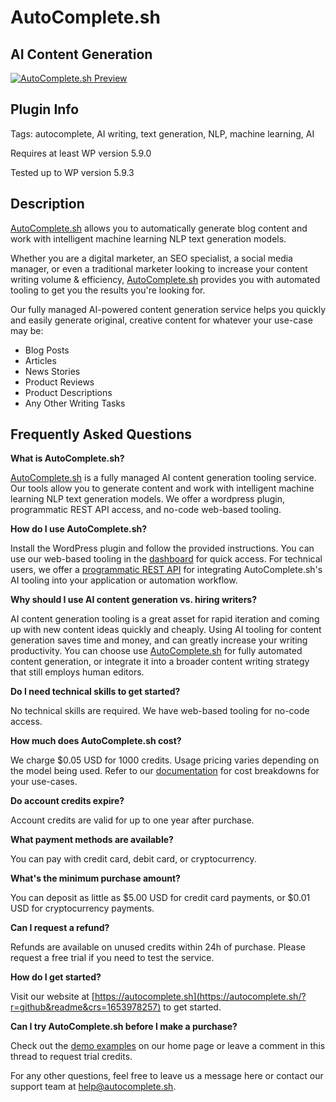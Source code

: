 # AutoComplete.sh

## AI Content Generation

[![AutoComplete.sh Preview](https://i.imgur.com/d6a7M32.png)](https://imgur.com/a/4vCa0E0)

## Plugin Info
Tags: autocomplete, AI writing, text generation, NLP, machine learning, AI

Requires at least WP version 5.9.0

Tested up to WP version 5.9.3

## Description

[AutoComplete.sh](https://autocomplete.sh/?r=github&readme&crs=1653978257) allows you to automatically generate blog content and work with intelligent machine learning NLP text generation models.

Whether you are a digital marketer, an SEO specialist, a social media manager, or even a traditional marketer looking to increase your content writing volume & efficiency, [AutoComplete.sh](https://autocomplete.sh/?r=github&readme&crs=1653978257) provides you with automated tooling to get you the results you're looking for.

Our fully managed AI-powered content generation service helps you quickly and easily generate original, creative content for whatever your use-case may be:

- Blog Posts
- Articles
- News Stories
- Product Reviews
- Product Descriptions
- Any Other Writing Tasks

## Frequently Asked Questions

**What is AutoComplete.sh?**

[AutoComplete.sh](https://autocomplete.sh/?r=github&readme&crs=1653978257) is a fully managed AI content generation tooling service. Our tools allow you to generate content and work with intelligent machine learning NLP text generation models. We offer a wordpress plugin, programmatic REST API access, and no-code web-based tooling.

**How do I use AutoComplete.sh?**

Install the WordPress plugin and follow the provided instructions. You can use our web-based tooling in the [dashboard](https://autocomplete.sh/dashboard/access?r=github&readme&crs=1653978257) for quick access. For technical users, we offer a [programmatic REST API](https://autocomplete.sh/documentation?r=github&readme&crs=1653978257) for integrating AutoComplete.sh's AI tooling into your application or automation workflow.

**Why should I use AI content generation vs. hiring writers?**

AI content generation tooling is a great asset for rapid iteration and coming up with new content ideas quickly and cheaply. Using AI tooling for content generation saves time and money, and can greatly increase your writing productivity. You can choose use [AutoComplete.sh](https://autocomplete.sh/?r=github&readme&crs=1653978257) for fully automated content generation, or integrate it into a broader content writing strategy that still employs human editors.

**Do I need technical skills to get started?**

No technical skills are required. We have web-based tooling for no-code access.

**How much does AutoComplete.sh cost?**

We charge $0.05 USD for 1000 credits. Usage pricing varies depending on the model being used. Refer to our [documentation](https://autocomplete.sh/documentation?r=github&readme&crs=1653978257) for cost breakdowns for your use-cases.

**Do account credits expire?**

Account credits are valid for up to one year after purchase.

**What payment methods are available?**

You can pay with credit card, debit card, or cryptocurrency.

**What's the minimum purchase amount?**

You can deposit as little as $5.00 USD for credit card payments, or $0.01 USD for cryptocurrency payments.

**Can I request a refund?**

Refunds are available on unused credits within 24h of purchase. Please request a free trial if you need to test the service.

**How do I get started?**

Visit our website at [https://autocomplete.sh](https://autocomplete.sh/?r=github&readme&crs=1653978257) to get started.

**Can I try AutoComplete.sh before I make a purchase?**

Check out the [demo examples](https://autocomplete.sh/?r=github&readme&crs=1653978257#demo) on our home page or leave a comment in this thread to request trial credits.

For any other questions, feel free to leave us a message here or contact our support team at [help@autocomplete.sh](mailto:help@autocomplete.sh).
